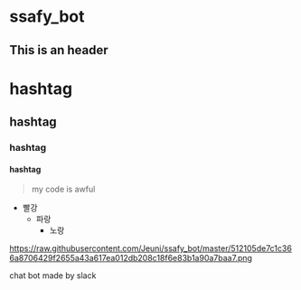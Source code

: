 # ssafy_bot

This is an header
-------------------

# hashtag
## hashtag
### hashtag
#### hashtag

> my code is awful

*  빨강
   * 파랑
     * 노랑
     
 [](https://raw.githubusercontent.com/Jeuni/ssafy_bot/master/512105de7c1c366a8706429f2655a43a617ea012db208c18f6e83b1a90a7baa7.png)https://raw.githubusercontent.com/Jeuni/ssafy_bot/master/512105de7c1c366a8706429f2655a43a617ea012db208c18f6e83b1a90a7baa7.png


chat bot made by slack
